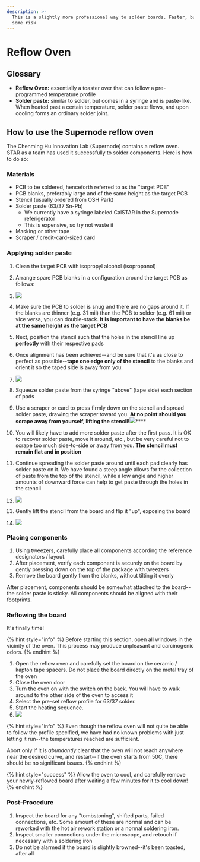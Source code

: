 ```yaml
---
description: >-
  This is a slightly more professional way to solder boards. Faster, but with
  some risk
---
```


# Reflow Oven

## Glossary

* **Reflow Oven:** essentially a toaster over that can follow a pre-programmed temperature profile
* **Solder paste:** similar to solder, but comes in a syringe and is paste-like. When heated past a certain temperature, solder paste flows, and upon cooling forms an ordinary solder joint.

## How to use the Supernode reflow oven

The Chenming Hu Innovation Lab \(Supernode\) contains a reflow oven. STAR as a team has used it successfully to solder components. Here is how to do so:

### Materials

* PCB to be soldered, henceforth referred to as the "target PCB"
* PCB blanks, preferably large and of the same height as the target PCB
* Stencil \(usually ordered from OSH Park\)
* Solder paste \(63/37 Sn-Pb\)
  * We currently have a syringe labeled CalSTAR in the Supernode referigerator
  * This is expensive, so try not waste it
* Masking or other tape
* Scraper / credit-card-sized card

### Applying solder paste

1. Clean the target PCB with isopropyl alcohol \(isopropanol\)
2. Arrange spare PCB blanks in a configuration around the target PCB as follows: 
3.    ![](../../.gitbook/assets/imag0937.jpg)

4. Make sure the PCB to solder is snug and there are no gaps around it. If the blanks are thinner \(e.g. 31 mil\) than the PCB to solder \(e.g. 61 mil\) or vice versa, you can double-stack. **It is important to have the blanks be at the same height as the target PCB**
5. Next, position the stencil such that the holes in the stencil line up **perfectly** with their respective pads
6. Once alignment has been achieved--and be sure that it's as close to perfect as possible--**tape one edge only of the stencil** to the blanks and orient it so the taped side is away from you:
7. ![](../../.gitbook/assets/imag0938.jpg) 
8. Squeeze solder paste from the syringe "above" \(tape side\) each section of pads 
9. Use a scraper or card to press firmly down on the stencil and spread solder paste, drawing the scraper toward you. **At no point should you scrape away from yourself, lifting the stencil!**![](../../.gitbook/assets/imag0940.jpg)\*\*\*\*
10. You will likely have to add more solder paste after the first pass. It is OK to recover solder paste, move it around, etc., but be very careful not to scrape too much side-to-side or away from you. **The stencil must remain flat and in position**
11. Continue spreading the solder paste around until each pad clearly has solder paste on it. We have found a steep angle allows for the collection of paste from the top of the stencil, while a low angle and higher amounts of downward force can help to get paste through the holes in the stencil
12. ![](../../.gitbook/assets/imag0941.jpg) 
13. Gently lift the stencil from the board and flip it "up", exposing the board
14. ![](../../.gitbook/assets/imag0942.jpg) 

### Placing components

1. Using tweezers, carefully place all components according the reference designators / layout.
2. After placement, verify each component is securely on the board by gently pressing down on the top of the package with tweezers
3. Remove the board gently from the blanks, without tilting it overly

After placement, components should be somewhat attached to the board--the solder paste is sticky. All components should be aligned with their footprints.

### Reflowing the board

It's finally time!

{% hint style="info" %}
Before starting this section, open all windows in the vicinity of the oven. This process may produce unpleasant and carcinogenic odors.
{% endhint %}

1. Open the reflow oven and carefully set the board on the ceramic / kapton tape spacers. Do not place the board directly on the metal tray of the oven
2. Close the oven door
3. Turn the oven on with the switch on the back. You will have to walk around to the other side of the oven to access it
4. Select the pre-set reflow profile for 63/37 solder.
5. Start the heating sequence.
6. ![](../../.gitbook/assets/imag0943.jpg)

{% hint style="info" %}
Even though the reflow oven will not quite be able to follow the profile specified, we have had no known problems with just letting it run--the temperatures reached are sufficient.   
  
Abort only if it is _abundantly_ clear that the oven will not reach anywhere near the desired curve, and restart--if the oven starts from 50C, there should be no significant issues.
{% endhint %}

{% hint style="success" %}
Allow the oven to cool, and carefully remove your newly-reflowed board after waiting a few minutes for it to cool down!
{% endhint %}

### Post-Procedure

1. Inspect the board for any "tombstoning", shifted parts, failed connections, etc. Some amount of these are normal and can be reworked with the hot air rework station or a normal soldering iron.
2. Inspect smaller connections under the microscope, and retouch if necessary with a soldering iron
3. Do not be alarmed if the board is slightly browned--it's been toasted, after all

